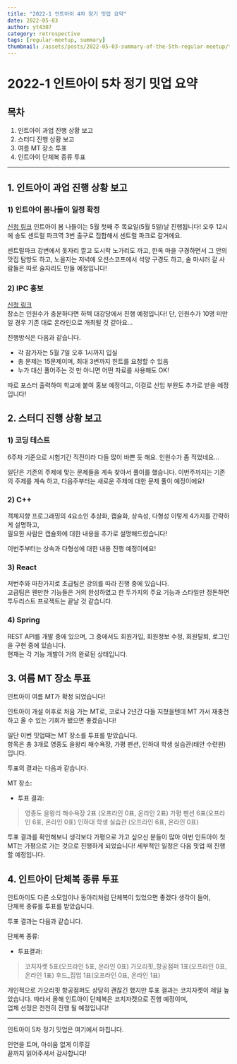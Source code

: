 ```yaml
---
title: "2022-1 인트아이 4차 정기 밋업 요약"
date: 2022-05-03
author: yt4307
category: retrospective
tags: [regular-meetup, summary]
thumbnail: /assets/posts/2022-05-03-summary-of-the-5th-regular-meetup/thumbnail.png
---
```


# 2022-1 인트아이 5차 정기 밋업 요약

## 목차
1. 인트아이 과업 진행 상황 보고
2. 스터디 진행 상황 보고
3. 여름 MT 장소 투표
4. 인트아이 단체복 종류 투표

---

## 1. 인트아이 과업 진행 상황 보고
### 1) 인트아이 봄나들이 일정 확정
[신청 링크](https://forms.gle/syf8orCk9SNBF2yP7)
인트아이 봄 나들이는 5월 첫째 주 목요일(5월 5일)날 진행됩니다!
오후 12시에 송도 센트럴 파크역 3번 출구로 집합해서 센트럴 파크로 갈거에요.

센트럴파크 강변에서 돗자리 깔고 도시락 노가리도 까고,
한옥 마을 구경하면서 그 안의 맛집 탐방도 하고,
노을지는 저녁에 오션스코프에서 석양 구경도 하고,
술 마시러 갈 사람들은 따로 술자리도 만들 예정입니다!


### 2) IPC 홍보
[신청 링크](https://forms.gle/Xo1FSq7NRjMJpGXY7)  
장소는 인원수가 충분하다면 하텍 대강당에서 진행 예정입니다!
단, 인원수가 10명 미만일 경우 기존 대로 온라인으로 개최될 것 같아요...

진행방식은 다음과 같습니다.
 - 각 참가자는 5월 7일 오후 1시까지 입실
 - 총 문제는 15문제이며, 최대 3번까지 힌트를 요청할 수 있음
 - 누가 대신 풀어주는 것 만 아니면 어떤 자료를 사용해도 OK!

따로 포스터 출력하여 학교에 붙여 홍보 예정이고,
이걸로 신입 부원도 추가로 받을 예정입니다!


## 2. 스터디 진행 상황 보고
### 1) 코딩 테스트
6주차 기준으로 시험기간 직전이라 다들 많이 바쁜 듯 해요. 인원수가 좀 적었네요...

일단은 기존의 주제에 맞는 문제들을 계속 찾아서 풀이를 했습니다.
이번주까지는 기존의 주제를 계속 하고, 다음주부터는 새로운 주제에 대한 문제 풀이 예정이에요!


### 2) C++
객체지향 프로그래밍의 4요소인 추상화, 캡슐화, 상속성, 다형성 이렇게 4가지를 간략하게 설명하고,  
필요한 사람은 캡슐화에 대한 내용을 추가로 설명해드렸습니다!

이번주부터는 상속과 다형성에 대한 내용 진행 예정이에요!


### 3) React
저번주와 마찬가지로 초급팀은 강의를 따라 진행 중에 있습니다.  
고급팀은 웬만한 기능들은 거의 완성하였고 한 두가지의 주요 기능과 스타일만 정돈하면 투두리스트 프로젝트는 끝날 것 같습니다.

### 4) Spring
REST API를 개발 중에 있으며, 그 중에서도
회원가입, 회원정보 수정, 회원탈퇴, 로그인을 구현 중에 있습니다.  
현재는 각 기능 개발이 거의 완료된 상태입니다.


## 3. 여름 MT 장소 투표
인트아이 여름 MT가 확정 되었습니다!

인트아이 개설 이후로 처음 가는 MT로, 코로나 2년간 다들 지쳤을텐데 MT 가서 재충전 하고 올 수 있는 기회가 됐으면 좋겠습니다! 

일단 이번 밋업때는 MT 장소를 투표를 받았습니다.  
항목은 총 3개로 영종도 을왕리 해수욕장, 가평 펜션, 인하대 학생 실습관(태안 수련원)입니다.

투표의 결과는 다음과 같습니다.

MT 장소:
- 투표 결과:
> 영종도 을왕리 해수욕장 2표 (오프라인 0표, 온라인 2표)
> 가평 펜션 6표(오프라인 6표, 온라인 0표)
> 인하대 학생 실습관 (오프라인 6표, 온라인 0표)

투표 결과를 확인해보니 생각보다 가평으로 가고 싶으신 분들이 많아 이번 인트아이 첫 MT는 가평으로 가는 것으로 진행하게 되었습니다!
세부적인 일정은 다음 밋업 때 진행할 예정입니다.


## 4. 인트아이 단체복 종류 투표
인트아이도 다른 소모임이나 동아리처럼 단체복이 있었으면 좋겠다 생각이 들어,  
단체복 종류를 투표를 받았습니다.

투표 결과는 다음과 같습니다.

단체복 종류:
- 투표결과:
> 코치자켓 5표(오프라인 5표, 온라인 0표)
> 가오리핏_항공점퍼 1표(오프라인 0표, 온라인 1표)
> 후드_집업 1표(오프라인 0표, 온라인 1표)

개인적으로 가오리핏 항공점퍼도 상당히 괜찮긴 했지만 투표 결과는 코치자켓이 제일 높았습니다.
따라서 올해 인트아이 단체복은 코치자켓으로 진행 예정이며,  
업체 선정은 천천히 진행 될 예정입니다!

---

인트아이 5차 정기 밋업은 여기에서 마칩니다.

인연을 트며, 아쉬움 없게 이루길  
끝까지 읽어주셔서 감사합니다!
